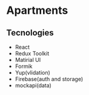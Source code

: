 # Apartments

## Tecnologies

- React
- Redux Toolkit
- Matirial UI
- Formik
- Yup(vlidation)
- Firebase(auth and storage)
- mockapi(data)

